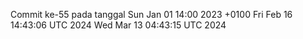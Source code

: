 Commit ke-55 pada tanggal Sun Jan 01 14:00 2023 +0100
Fri Feb 16 14:43:06 UTC 2024
Wed Mar 13 04:43:15 UTC 2024
